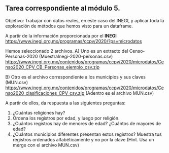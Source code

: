 ## Tarea correspondiente al módulo 5.
Objetivo: Trabajar con datos reales, en este caso del INEGI, y aplicar toda la exploración de métodos que hemos visto para un dataframe.

A partir de la información proporcionada por el **INEGI**
https://www.inegi.org.mx/programas/ccpv/2020/?ps=microdatos

Hemos seleccionado 2 archivos.
A) Uno es un extracto del Censo-Personas-2020  (MuestraInegi-2020-personas.csv)
https://www.inegi.org.mx/contenidos/programas/ccpv/2020/microdatos/Censo2020_CPV_CB_Personas_ejemplo_csv.zip

B) Otro es el archivo correspondiente a los municipios y sus claves  (MUN.csv)
https://www.inegi.org.mx/contenidos/programas/ccpv/2020/microdatos/Censo2020_clasificaciones_CPV_csv.zip
(Adentro es el archivo MUN.csv)

A partir de ellos, da respuesta a las siguientes preguntas:
1. ¿Cuántas religiones hay?
2. Ordena los registros por edad, y luego por religión.
3. ¿Cuántos registros hay de menores de edad? ¿Cuántos de mayores de edad?
4. ¿Cuántos municipios diferentes presentan estos registros?  Muestra tus registros ordenados alfabéticamente y no por la clave 
(Hint. Usa un merge con el archivo MUN.csv)
